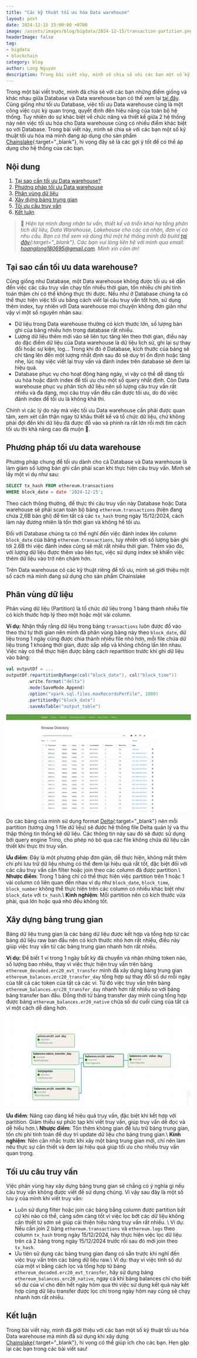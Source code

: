 ```yaml
---
title: "Các kỹ thuật tối ưu hóa Data warehouse"
layout: post
date: 2024-12-15 15:00:00 +0700
image: /assets/images/blog/bigdata/2024-12-15/transaction-partition.png
headerImage: false
tag:
- bigdata
- blockchain
category: blog
author: Long Nguyen
description: Trong bài viết này, mình sẽ chia sẻ với các bạn một số kỹ thuật tối ưu hóa mà mình đang áp dụng cho sản phẩm Chainslake, hi vọng đây sẽ là các gợi ý tốt để có thể áp dụng cho hệ thống của các bạn.
---
```


Trong một bài viết trước, mình đã chia sẻ với các bạn những điểm giống và khác nhau giữa Database và Data warehouse bạn có thể xem lại [tại đây](/cai-dat-data-warehouse-tren-hadoop-phan-1/#introduction). Cũng giống như tối ưu Database, việc tối ưu Data warehouse cũng là một công việc cực kỳ quan trọng, quyết định đến hiệu năng của toàn bộ hệ thống. Tuy nhiên do sự khác biệt về chức năng và thiết kế giữa 2 hệ thống này nên việc tối ưu hóa cho Data warehouse cũng có nhiều điểm khác biệt so với Database. Trong bài viết này, mình sẽ chia sẻ với các bạn một số kỹ thuật tối ưu hóa mà mình đang áp dụng cho sản phẩm [Chainslake](https://metabase.chainslake.io){:target="_blank"}, hi vọng đây sẽ là các gợi ý tốt để có thể áp dụng cho hệ thống của các bạn.

## Nội dung
1. [Tại sao cần tối ưu Data warehouse?](#why) 
2. [Phương pháp tối ưu Data warehouse](#methodology)
3. [Phân vùng dữ liệu](#partition)
4. [Xây dựng bảng trung gian](#intermediate-table)
5. [Tối ưu câu truy vấn](#optimize-query)
6. [Kết luận](#conclusion)

> :pray: *Hiện tại mình đang nhận tư vấn, thiết kế và triển khai hạ tầng phân tích dữ liệu, Data Warehouse, Lakehouse cho các cá nhân, đơn vị có nhu cầu. Bạn có thể xem và dùng thử một hệ thống mình đã build [tại đây](https://metabase.chainslake.io/public/dashboard/ac9dbee4-af29-4ba8-b494-eae69f4ee835){:target="_blank"}. Các bạn vui lòng liên hệ với mình qua email: <hoanglong180695@gmail.com>. Mình xin cảm ơn!*

## Tại sao cần tối ưu data warehouse?<a name="why"></a>

Cũng giống như Database, một Data warehouse không được tối ưu sẽ dẫn đến việc các câu truy vấn chạy tốn nhiều thời gian, tốn nhiều chi phí tính toán thậm chí có thể không thực thi được. Nếu như ở Database chúng ta có thể thực hiện việc tối ưu bằng cách viết lại câu truy vấn tốt hơn, sử dụng thêm index, tuy nhiên với Data warehouse mọi chuyện không đơn giản như vậy vì một số nguyên nhân sau:
- Dữ liệu trong Data warehouse thường có kích thước lớn, số lượng bản ghi của bảng nhiều hơn trong database rất nhiều.
- Lượng dữ liệu thêm mới vào sẽ liên tục tăng lên theo thời gian, điều này do đặc điểm dữ liệu của Data warehouse là dữ liệu lịch sử, ghi lại sự thay đổi hoặc sự kiện, log... Trong khi đó ở Database, kích thước của bảng sẽ chỉ tăng lên đến một lượng nhất định sau đó sẽ duy trì ổn định hoặc tăng nhẹ, lúc này việc viết lại truy vấn và đánh index trên database sẽ đem lại hiệu quả.
- Database phục vụ cho hoạt động hàng ngày, vì vậy có thể dễ dàng tối ưu hóa hoặc đánh index để tối ưu cho một số query nhất định. Còn Data warehouse phục vụ phân tích dữ liệu nên số lượng câu truy vấn rất nhiều và đa dạng, mọi câu truy vấn đều cần được tối ưu, do đó việc đánh index để tối ưu là không khả thi.

Chính vì các lý do này mà việc tối ưu Data warehouse cần phải được quan tâm, xem xét cẩn thận ngay từ khâu thiết kế và tổ chức dữ liệu, chứ không phải đợi đến khi dữ liệu đã được đổ vào và phình ra rất lớn rồi mới tìm cách tối ưu thì khả năng cao đã muộn :pray:.

## Phương pháp tối ưu data warehouse <a name="methodology"></a>

Phương pháp chung để tối ưu dành cho cả Database và Data warehouse là làm giảm số lượng bản ghi cần phải scan khi thực hiện câu truy vấn. Mình sẽ lấy một ví dụ như sau:

```sql
SELECT tx_hash FROM ethereum.transactions 
WHERE block_date = date '2024-12-15'; 
```

Theo cách thông thường, để thực thi câu truy vấn này Database hoặc Data warehouse sẽ phải scan toàn bộ bảng `ethereum.transactions` (hiện đang chứa 2,6B bản ghi) để tìm tất cả các `tx_hash` trong ngày 15/12/2024, cách làm này đương nhiên là tốn thời gian và không hề tối ưu.

Đối với Database chúng ta có thể nghĩ đến việc đánh index lên column `block_date` của bảng `ethereum.transactions`, tuy nhiên với số lượng bản ghi tới 2.6B thì việc đánh index cũng sẽ mất rất nhiều thời gian. Thêm vào đó, với lượng dữ liệu được thêm vào liên tục, việc sử dụng index sẽ khiến việc thêm dữ liệu vào trở nên chậm hơn.

Trên Data warehouse có các kỹ thuật riêng để tối ưu, mình sẽ giới thiệu một số cách mà mình đang sử dụng cho sản phẩm Chainslake

## Phân vùng dữ liệu <a name="partition"></a>

Phân vùng dữ liệu (Partition) là tổ chức dữ liệu trong 1 bảng thành nhiều file có kích thước hơp lý theo một hoặc một vài column.

__Ví dụ:__ Nhận thấy rằng dữ liệu trong bảng `transactions` luôn được đổ vào theo thứ tự thời gian nên mình đã phân vùng bảng này theo `block_date`, dữ liệu trong 1 ngày cũng được chia thành nhiều file nhỏ hơn, mỗi file chứa dữ liệu trong 1 khoảng thời gian, được sắp xếp và không chồng lấn lên nhau. Việc này có thể thực hiện được bằng cách repartition trước khi ghi dữ liệu vào bảng:

```scala
val outputDf = ...
outputDf.repartitionByRange(col("block_date"), col("block_time"))
        .write.format("delta")
        .mode(SaveMode.Append)
        .option("spark.sql.files.maxRecordsPerFile", 1000)
        .partitionBy("block_date")
        .saveAsTable("output_table")
```

![Transaction partition](/assets/images/blog/bigdata/2024-12-15/transaction-partition.png)

Do các bảng của mình sử dụng format [Delta](https://docs.delta.io/latest/index.html){:target="_blank"} nên mỗi partition (tương ứng 1 file dữ liệu) sẽ được hệ thống file Delta quản lý và thu thập thông tin thống kê dữ liệu. Các thông tin này sau đó sẽ được sử dụng bởi query engine Trino, cho phép nó bỏ qua các file không chứa dữ liệu cần thiết khi thực thi truy vấn.

__Ưu điểm__: Đây là một phương pháp đơn giản, dễ thực hiện, không mất thêm chi phí lưu trữ dữ liệu nhưng có thể đem lại hiệu quả rất tốt, đặc biệt đối với các câu truy vấn cần filter hoặc join theo các column đã được partition.\\
__Nhược điểm__: Trong 1 bảng chỉ có thể thực hiện việc partition trên 1 hoặc 1 vài column có liên quan đến nhau ví dụ như `block_date`, `block_time`, `block_number` không thể thực hiện trên các column có nhiều khác biệt như `block_date` với `tx_hash`.\\
__Kinh nghiệm__: Mỗi partition nên có kích thước vừa phải, quá lớn hoặc quá nhỏ đều không tốt.

## Xây dựng bảng trung gian <a name="intermediate-table">

Bảng dữ liệu trung gian là các bảng dữ liệu được kết hợp và tổng hợp từ các bảng dữ liệu raw ban đầu nên có kích thước nhỏ hơn rất nhiều, điều này giúp việc truy vấn từ các bảng trung gian nhanh hơn rất nhiều.

__Ví dụ:__ Để biết 1 ví trong 1 ngày bất kỳ đã chuyển và nhận những token nào, số lượng bao nhiêu, thay vì việc thực hiện truy vấn trên bảng `ethereum_decoded.erc20_evt_transfer` mình đã xây dựng bảng trung gian `ethereum_balances.erc20_transfer_day` tổng hợp sự thay đổi số dư mỗi ngày của tất cả các token của tất cả các ví. Từ đó việc truy vấn trên bảng `ethereum_balances.erc20_transfer_day` nhanh hơn rất nhiều so với bảng bảng transfer ban đầu. Đồng thời từ bảng transfer day mình cùng tổng hợp được bảng `ethereum_balances.er20_native` chứa số dư cuối cùng của tất cả ví một cách dễ dàng hơn.

![intermediate table](/assets/images/blog/bigdata/2024-12-15/intermediate-table.png)

__Ưu điểm__: Nâng cao đáng kể hiệu quả truy vấn, đặc biệt khi kết hợp với partition. Giảm thiểu sự phức tạp khi viết truy vấn, giúp truy vấn dễ đọc và dễ hiểu hơn.\\
__Nhược điểm__: Tốn thêm không gian để lưu trữ bảng trung gian, tốn chi phí tính toán để duy trì update dữ liệu cho bảng trung gian.\\
__Kinh nghiệm__: Nên cân nhắc trước khi xây một bảng trung gian mới, chỉ nên làm nếu thực sự cần thiết và đem lại hiệu quả giúp tối ưu cho nhiều truy vấn quan trọng.

## Tối ưu câu truy vấn <a name="optimize-query">

Việc phân vùng hay xây dựng bảng trung gian sẽ chẳng có ý nghĩa gì nếu câu truy vấn không được viết để sử dụng chúng. Vì vậy sau đây là một số lưu ý của mình khi viết truy vấn:
- Luôn sử dụng filter hoặc join các bảng bằng column được partition bất cứ khi nào có thể, càng sớm càng tốt vì việc lọc bớt các dữ liệu không cần thiết từ sớm sẽ giúp cải thiện hiệu năng truy vấn rất nhiều. \\
Ví dụ: Nếu cần join 2 bảng `ethereum.transactions` và `ethereum.logs` theo column `tx_hash` trong ngày 15/12/2024, hãy thực hiện việc lọc dữ liệu trên cả 2 bảng trong ngày 15/12/2024 trước rồi sau đó mới join theo `tx_hash`.
- Ưu tiên sử dụng các bảng trung gian đang có sẵn trước khi nghĩ đến việc truy vấn trên các bảng dữ liệu raw.\\
Ví dụ: thay vì việc tính số dư của một ví bằng cách lọc và tổng hợp từ bảng `ethereum_decoded.erc20_evt_transfer`, hãy sử dụng bảng `ethereum_balances.erc20_native`, ngay cả khi bảng balances chỉ cho biết số dư của ví cho đến hết ngày hôm qua thì việc sử dụng kết quả này kết hợp cùng dữ liệu transfer được lọc chỉ trong ngày hôm nay cũng sẽ chạy nhanh hơn rất nhiều.

## Kết luận <a name="conclusion"></a>

Trong bài viết này, mình đã giới thiệu với các bạn một số kỹ thuật tối ưu hóa Data warehouse mà mình đã sử dụng khi xây dựng [Chainslake](https://metabase.chainslake.io){:target="_blank"}, hi vọng có thể giúp ích cho các bạn. Hẹn gặp lại các bạn trong các bài viết sau!
